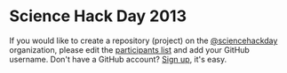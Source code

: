 # Science Hack Day 2013

If you would like to create a repository (project) on the [@sciencehackday](https://github.com/sciencehackday) organization, please edit the [participants list](https://github.com/sciencehackday/sf-2013/blob/master/PARTICIPANTS.txt) and add your GitHub username. Don't have a GitHub account? [Sign up](https://github.com/signup), it's easy.
